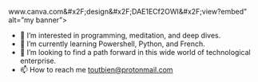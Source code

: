 <div style="position: relative; width: 100%; height: 0; padding-top: 25.0000%;<p align=”center”>

<img width=”200" height=”200" src=”https:&#x2F;&#x2F;www.canva.com&#x2F;design&#x2F;DAE1ECf2OWI&#x2F;view?embed" alt=”my banner”>

</p>

- 👀 I’m interested in programming, meditation, and deep dives.
- 🌱 I’m currently learning Powershell, Python, and French.
- 💞️ I’m looking to find a path forward in this wide world of technological enterprise.
- 📫 How to reach me toutbien@protonmail.com

<!---
toutbien/toutbien is a ✨ special ✨ repository because its `README.md` (this file) appears on your GitHub profile.
You can click the Preview link to take a look at your changes.
--->
